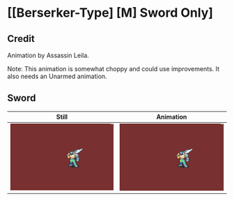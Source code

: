 # [\[Berserker-Type\] \[M\] Sword Only]

## Credit

Animation by Assassin Leila.

Note: This animation is somewhat choppy and could use improvements. It also needs an Unarmed animation.
	
## Sword

| Still | Animation |
| :---: | :-------: |
| ![Sword still](./Sword_000.png) | ![Sword animation](./Sword.gif) |
